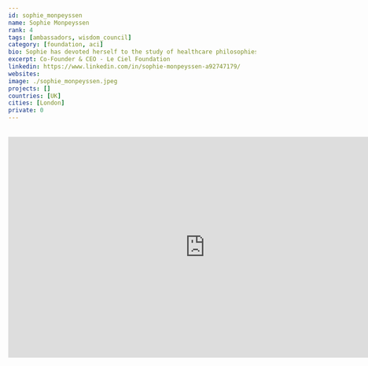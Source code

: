 ```yaml
---
id: sophie_monpeyssen
name: Sophie Monpeyssen
rank: 4
tags: [ambassadors, wisdom_council]
category: [foundation, aci]
bio: Sophie has devoted herself to the study of healthcare philosophies and practices that harmonize mind, body and spirit, including sophrology and massage. She is a graduate of the Sorbonne holding an MA in Musicology, Psychology and Pedagogy. Inspired by her training with Spiritual Elders since 2007, Sophie coaches companies and individuals to become the best version of themselves.
excerpt: Co-Founder & CEO - Le Ciel Foundation
linkedin: https://www.linkedin.com/in/sophie-monpeyssen-a92747179/
websites: 
image: ./sophie_monpeyssen.jpeg
projects: []
countries: [UK]
cities: [London]
private: 0
---
```


<BR>

<iframe src="https://player.vimeo.com/video/414707207" width="800" height="450" frameborder="0" allow="autoplay; fullscreen" allowfullscreen></iframe>

<BR>
